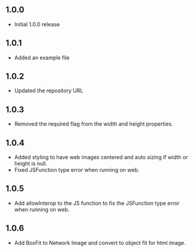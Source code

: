 ## 1.0.0

* Initial 1.0.0 release

## 1.0.1

* Added an example file

## 1.0.2

* Updated the repository URL

## 1.0.3

* Removed the required flag from the width and height properties.

## 1.0.4

* Added styling to have web images centered and auto sizing if width or height is null.
* Fixed JSFunction type error when running on web.

## 1.0.5

* Add allowInterop to the JS function to fix the JSFunction type error when running on web.

## 1.0.6

* Add BoxFit to Network Image and convert to object fit for html image.
